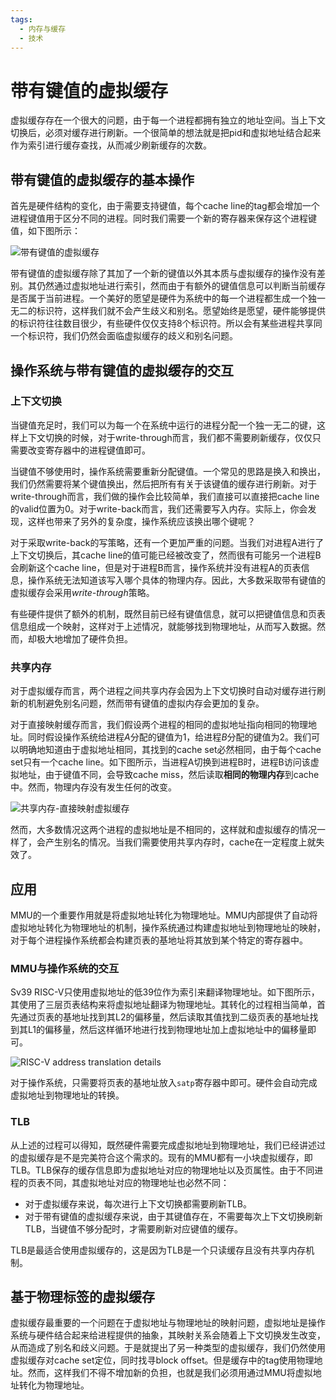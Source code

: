 ```yaml
---
tags:
  - 内存与缓存
  - 技术
---
```


# 带有键值的虚拟缓存

虚拟缓存存在一个很大的问题，由于每一个进程都拥有独立的地址空间。当上下文切换后，必须对缓存进行刷新。一个很简单的想法就是把pid和虚拟地址结合起来作为索引进行缓存查找，从而减少刷新缓存的次数。

## 带有键值的虚拟缓存的基本操作

首先是硬件结构的变化，由于需要支持键值，每个cache line的tag都会增加一个进程键值用于区分不同的进程。同时我们需要一个新的寄存器来保存这个进程键值，如下图所示：

![带有键值的虚拟缓存](https://s2.loli.net/2023/08/17/DMP4FEZoe96C5XQ.png)

带有键值的虚拟缓存除了其加了一个新的键值以外其本质与虚拟缓存的操作没有差别。其仍然通过虚拟地址进行索引，然而由于有额外的键值信息可以判断当前缓存是否属于当前进程。一个美好的愿望是硬件为系统中的每一个进程都生成一个独一无二的标识符，这样我们就不会产生歧义和别名。愿望始终是愿望，硬件能够提供的标识符往往数目很少，有些硬件仅仅支持8个标识符。所以会有某些进程共享同一个标识符，我们仍然会面临虚拟缓存的歧义和别名问题。

## 操作系统与带有键值的虚拟缓存的交互

### 上下文切换

当键值充足时，我们可以为每一个在系统中运行的进程分配一个独一无二的键，这样上下文切换的时候，对于write-through而言，我们都不需要刷新缓存，仅仅只需要改变寄存器中的进程键值即可。

当键值不够使用时，操作系统需要重新分配键值。一个常见的思路是换入和换出，我们仍然需要将某个键值换出，然后把所有有关于该键值的缓存进行刷新。对于write-through而言，我们做的操作会比较简单，我们直接可以直接把cache line的valid位置为0。对于write-back而言，我们还需要写入内存。实际上，你会发现，这样也带来了另外的复杂度，操作系统应该换出哪个键呢？

对于采取write-back的写策略，还有一个更加严重的问题。当我们对进程A进行了上下文切换后，其cache line的值可能已经被改变了，然而很有可能另一个进程B会刷新这个cache line，但是对于进程B而言，操作系统并没有进程A的页表信息，操作系统无法知道该写入哪个具体的物理内存。因此，大多数采取带有键值的虚拟缓存会采用*write-through*策略。

有些硬件提供了额外的机制，既然目前已经有键值信息，就可以把键值信息和页表信息组成一个映射，这样对于上述情况，就能够找到物理地址，从而写入数据。然而，却极大地增加了硬件负担。

### 共享内存

对于虚拟缓存而言，两个进程之间共享内存会因为上下文切换时自动对缓存进行刷新的机制避免别名问题，然而带有键值的虚拟内存会更加的复杂。

对于直接映射缓存而言，我们假设两个进程的相同的虚拟地址指向相同的物理地址。同时假设操作系统给进程$A$分配的键值为1，给进程$B$分配的键值为2。我们可以明确地知道由于虚拟地址相同，其找到的cache set必然相同，由于每个cache set只有一个cache line。如下图所示，当进程A切换到进程B时，进程B访问该虚拟地址，由于键值不同，会导致cache miss，然后读取**相同的物理内存**到cache中。然而，物理内存没有发生任何的改变。

![共享内存-直接映射虚拟缓存](https://s2.loli.net/2023/08/17/iyScjte1s5PT3rD.png)

然而，大多数情况这两个进程的虚拟地址是不相同的，这样就和虚拟缓存的情况一样了，会产生别名的情况。当我们需要使用共享内存时，cache在一定程度上就失效了。

## 应用

MMU的一个重要作用就是将虚拟地址转化为物理地址。MMU内部提供了自动将虚拟地址转化为物理地址的机制，操作系统通过构建虚拟地址到物理地址的映射，对于每个进程操作系统都会构建页表的基地址将其放到某个特定的寄存器中。

### MMU与操作系统的交互

Sv39 RISC-V只使用虚拟地址的低39位作为索引来翻译物理地址。如下图所示，其使用了三层页表结构来将虚拟地址翻译为物理地址。其转化的过程相当简单，首先通过页表的基地址找到其L2的偏移量，然后读取其值找到二级页表的基地址找到其L1的偏移量，然后这样循环地进行找到物理地址加上虚拟地址中的偏移量即可。

![RISC-V address translation details](https://s2.loli.net/2022/06/06/pFzaiEU7LS2ZdAX.png)

对于操作系统，只需要将页表的基地址放入`satp`寄存器中即可。硬件会自动完成虚拟地址到物理地址的转换。

### TLB

从上述的过程可以得知，既然硬件需要完成虚拟地址到物理地址，我们已经讲述过的虚拟缓存是不是完美符合这个需求的。现有的MMU都有一小块虚拟缓存，即TLB。TLB保存的缓存信息即为虚拟地址对应的物理地址以及页属性。由于不同进程的页表不同，其虚拟地址对应的物理地址也必然不同：

+ 对于虚拟缓存来说，每次进行上下文切换都需要刷新TLB。
+ 对于带有键值的虚拟缓存来说，由于其键值存在，不需要每次上下文切换刷新TLB，当键值不够分配时，才需要刷新对应键值的缓存。

TLB是最适合使用虚拟缓存的，这是因为TLB是一个只读缓存且没有共享内存机制。

## 基于物理标签的虚拟缓存

虚拟缓存最重要的一个问题在于虚拟地址与物理地址的映射问题，虚拟地址是操作系统与硬件结合起来给进程提供的抽象，其映射关系会随着上下文切换发生改变，从而造成了别名和歧义问题。于是就提出了另一种类型的虚拟缓存，我们仍然使用虚拟缓存对cache set定位，同时找寻block offset。但是缓存中的tag使用物理地址。然而，这样我们不得不增加新的负担，也就是我们必须用通过MMU将虚拟地址转化为物理地址。
